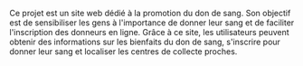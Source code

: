 Ce projet est un site web dédié à la promotion du don de sang. Son objectif est de sensibiliser les gens à l'importance de donner leur sang et de faciliter l'inscription des donneurs en ligne. Grâce à ce site, les utilisateurs peuvent obtenir des informations sur les bienfaits du don de sang, s'inscrire pour donner leur sang et localiser les centres de collecte proches.
